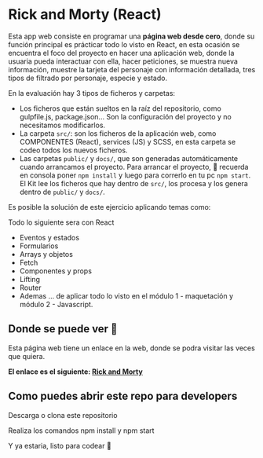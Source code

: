 # Rick and Morty (React)

Esta app web consiste en programar una **página web desde cero**, donde su función principal es prácticar todo lo visto en React, en esta ocasión se encuentra el foco del proyecto en hacer una aplicación web, donde la usuaria pueda interactuar con ella, hacer peticiones, se muestra nueva información, muestre la tarjeta del personaje con información detallada, tres tipos de filtrado por personaje, especie y estado. 

En la evaluación hay 3 tipos de ficheros y carpetas:

- Los ficheros que están sueltos en la raíz del repositorio, como gulpfile.js, package.json... Son la configuración del proyecto y no necesitamos modificarlos.
- La carpeta `src/`: son los ficheros de la aplicación web, como COMPONENTES (React), services (JS) y SCSS, en esta carpeta se codeo todos los nuevos ficheros.
- Las carpetas `public/` y `docs/`, que son generadas automáticamente cuando arrancamos el proyecto. Para arrancar el proyecto, 🧠 recuerda  en consola poner `npm install` y luego para correrlo en tu pc `npm start`. El Kit lee los ficheros que hay dentro de `src/`, los procesa y los genera dentro de `public/` y `docs/`.

Es posible la solución de este ejercicio aplicando temas como:  

Todo lo siguiente sera con React
- Eventos y estados
- Formularios 
- Arrays y objetos
- Fetch
- Componentes y props
- Lifting
- Router
- Ademas ... de aplicar todo lo visto en el módulo 1 - maquetación y módulo 2 - Javascript.

## Donde se puede ver 👀
Esta página web tiene un enlace en la web, donde se podra visitar las veces que quiera.

**El enlace es el siguiente: [Rick and Morty](https://jnataliaramirez.github.io/rick-and-morty/)**


## Como puedes abrir este repo para developers
Descarga o clona este repositorio 

Realiza los comandos npm install y npm start 

Y ya estaria, listo para codear 💪


